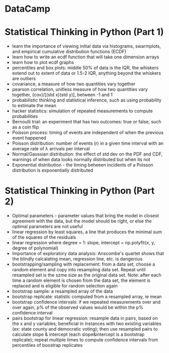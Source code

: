 # DataCamp

# Statistical Thinking in Python (Part 1)
 - learn the importance of viewing initial data via histograms, swarmplots, and empirical cumulative distribution functions (ECDF)
 - learn how to write an ecdf function that will take one dimension arrays
 - learn how to plot ecdf graphs
 - percentiles and box plots: middle 50% of data is the IQR, the whiskers extend out to extent of data or 1.5-2 IQR, anything beyond the whiskers are outliers
 - covariance, a measure of how two quantities vary together 
 - pearson correlation, unitless measure of how two quantities vary together, (cov)/[(std x)(std y)], between -1 and 1
 - probabilistic thinking and statistical inference, such as using probability to estimate the mean
 - hacker statistics: simulation of repeated measurements to compute probabilities 
 - Bernoulli trial: an experiment that has two outcomes: true or false, such as a coin flip
 - Poisson process: timing of events are independent of when the previous event happened
 - Poisson distribution: number of events (r) in a given time interval with an average rate of λ arrivals per interval  
 - Normal/Gaussian distribution: the effect of std dev on the PDF and CDF, warnings of when data looks normally distributed but when its not
 - Exponential distribution - the timing between incidents of a Poisson distribution is exponentially distributed 

# Statistical Thinking in Python (Part 2)
 - Optimal parameters - parameter values that bring the model in closest agreement with the data, but the model should be right, or else the optimal parameters are not useful
 - linear regression by least squares, a line that produces the minimal sum of the squares of the residuals
 - linear regression where degree = 1: slope, intercept = np.polyfit(x, y, degree of polynomial)
 - Importance of exploratory data analysis: Anscombe's quartet shows that the blindly calcalating mean, regression line, etc. is dangerous
 - bootstrapping/sampling with replacement: from a data set, choose a random element and copy into resampling data set. Repeat until resampled set is the szme size as the original data set. Note: after each time a random element is chosen from the data set, the element is replaced and is eligible for random selection again
 - bootstrap sample: a resampled array of the data
 - bootstrap replicate: statistic computed from a resampled array, ie mean
 - bootstrap confidence intervals: if we repeated measurements over and over again, p% of the observed values would be within the p% confidence interval
 - pairs bootstrap for linear regression: resample data in pairs, based on the x and y variables; beneficial in instances with two existing variables (ex: state county and democratic voting); then use resampled pairs to calculate slope & intercept (each slope&intercept is a bootstrap replicate); repeat multiple times to compute confidence intervals from percentiles of boostrap replicates
 
